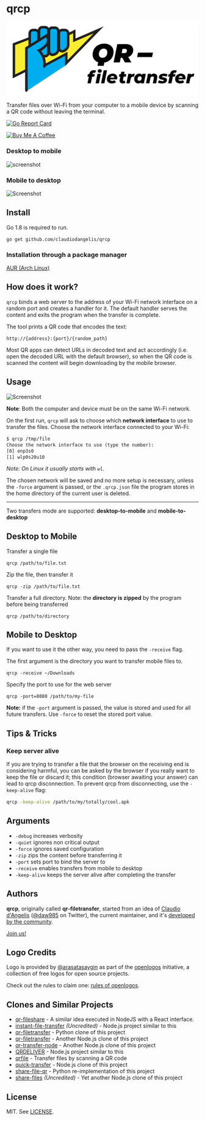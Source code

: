 # qrcp


![Logo](logo.svg)


Transfer files over Wi-Fi from your computer to a mobile device by scanning a QR code without leaving the terminal.

[![Go Report Card](https://goreportcard.com/badge/github.com/claudiodangelis/qrcp)](https://goreportcard.com/report/github.com/claudiodangelis/qrcp)

[![Buy Me A Coffee](https://www.buymeacoffee.com/assets/img/custom_images/orange_img.png)](https://www.buymeacoffee.com/claudiodangelis)


### Desktop to mobile

![screenshot](demo.gif)

### Mobile to desktop

![Screenshot](mobile-demo.gif)

## Install

Go 1.8 is required to run.

```
go get github.com/claudiodangelis/qrcp
```

### Installation through a package manager

[AUR (Arch Linux)](https://aur.archlinux.org/packages/qrcp-git/)

## How does it work?


`qrcp` binds a web server to the address of your Wi-Fi network interface on a random port and creates a handler for it. The default handler serves the content and exits the program when the transfer is complete.

The tool prints a QR code that encodes the text:

```
http://{address}:{port}/{random_path}
```


Most QR apps can detect URLs in decoded text and act accordingly (i.e. open the decoded URL with the default browser), so when the QR code is scanned the content will begin downloading by the mobile browser.

## Usage


![Screenshot](screenshot.jpg)


**Note**: Both the computer and device must be on the same Wi-Fi network.

On the first run, `qrcp` will ask to choose which **network interface** to use to transfer the files. Choose the network interface connected to your Wi-Fi:

```
$ qrcp /tmp/file
Choose the network interface to use (type the number):
[0] enp3s0
[1] wlp0s20u10
```

_Note: On Linux it usually starts with `wl`._


The chosen network will be saved and no more setup is necessary, unless the `-force` argument is passed, or the `.qrcp.json` file the program stores in the home directory of the current user is deleted.

---

Two transfers mode are supported: **desktop-to-mobile** and **mobile-to-desktop**


## Desktop to Mobile

Transfer a single file

```
qrcp /path/to/file.txt
```

Zip the file, then transfer it

```
qrcp -zip /path/to/file.txt
```

Transfer a full directory. Note: the **directory is zipped** by the program before being transferred

```
qrcp /path/to/directory
```

## Mobile to Desktop

If you want to use it the other way, you need to pass the `-receive` flag. 

The first argument is the directory you want to transfer mobile files to.

```
qrcp -receive ~/Downloads
```

Specify the port to use for the web server

```
qrcp -port=8080 /path/to/my-file
```

**Note:** if the `-port` argument is passed, the value is stored and used for all future transfers. Use `-force` to reset the stored port value.

## Tips & Tricks

### Keep server alive

If you are trying to transfer a file that the browser on the receiving end is considering harmful, you can be asked by the browser if you really want to keep the file or discard it; this condition (browser awaiting your answer) can lead to qrcp disconnection. To prevent qrcp from disconnecting, use the `-keep-alive` flag:

```sh
qrcp -keep-alive /path/to/my/totally/cool.apk
```

## Arguments

- `-debug` increases verbosity
- `-quiet` ignores non critical output
- `-force` ignores saved configuration
- `-zip` zips the content before transferring it
- `-port` sets port to bind the server to
- `-receive` enables transfers from mobile to desktop
- `-keep-alive` keeps the server alive after completing the transfer


## Authors

**qrcp**, originally called **qr-filetransfer**, started from an idea of [Claudio d'Angelis](claudiodangelis@gmail.com) ([@daw985](https://twitter.com/daw985) on Twitter), the current maintainer, and it's [developed by the community](https://github.com/claudiodangelis/qrcp/graphs/contributors).


[Join us!](https://github.com/claudiodangelis/qrcp/fork)

## Logo Credits

Logo is provided by [@arasatasaygin](https://github.com/arasatasaygin) as part of the [openlogos](https://github.com/arasatasaygin/openlogos) initiative, a collection of free logos for open source projects.

Check out the rules to claim one: [rules of openlogos](https://github.com/arasatasaygin/openlogos#rules).

## Clones and Similar Projects

- [qr-fileshare](https://github.com/shivensinha4/qr-fileshare) - A similar idea executed in NodeJS with a React interface.
- [instant-file-transfer](https://github.com/maximumdata/instant-file-transfer) _(Uncredited)_ - Node.js project similar to this
- [qr-filetransfer](https://github.com/sdushantha/qr-filetransfer) - Python clone of this project
- [qr-filetransfer](https://github.com/svenkatreddy/qr-filetransfer) - Another Node.js clone of this project
- [qr-transfer-node](https://github.com/codezoned/qr-transfer-node) - Another Node.js clone of this project
- [QRDELIVER](https://github.com/realdennis/qrdeliver) - Node.js project similar to this
- [qrfile](https://github.com/sgbj/qrfile) - Transfer files by scanning a QR code
- [quick-transfer](https://github.com/CodeMan99/quick-transfer) - Node.js clone of this project
- [share-file-qr](https://github.com/pwalch/share-file-qr) - Python re-implementation of this project
- [share-files](https://github.com/antoaravinth/share-files) _(Uncredited)_  - Yet another Node.js clone of this project

## License

MIT. See [LICENSE](LICENSE).
